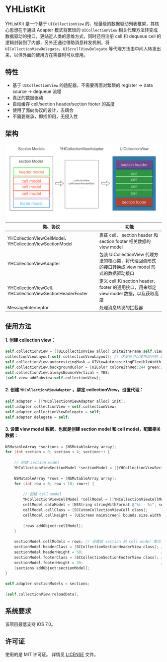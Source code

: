 # YHListKit
YHListKit 是一个基于  `UICollectionView` 的、轻量级的数据驱动列表框架，其核心思想在于通过 Adapter 模式将繁琐的 `UICollectionView` 相关代理方法转变成数据驱动的接口，更贴近人类的思维方式，同时还将注册 cell 和 dequeue cell 的逻辑封装到了内部，另外还通过借助消息转发机制，将 `UICollectionViewDelegate`、`UIScrollViewDelegate` 等代理方法由中间人转发出来，以供外面的使用方在需要时可以使用。


## 特性
- 基于 `UICollectionView` 的适配器，不需要再面对繁琐的 register -> data source -> dequeue 流程
- 真正的数据驱动
- 自动缓存 cell/section header/section footer 的高度
- 使用了面向协议的设计，去耦合
- 不需要继承，即插即用，无侵入性

## 架构

![](./src/YHListKit.png)

类、协议		|	功能
---		|		---
YHCollectionViewCellModel、YHCollectionViewSectionModel|表征 cell、 section header 和 section footer 相关数据的 view model
YHCollectionViewAdapter| 包装 UICollectionView 代理方法的核心类，将代理回调形式的接口转换成 view model 形式的数据驱动接口
YHCollectionViewCell、YHCollectionViewSectionHeaderFooter | 定义 cell 和 section header、footer 的通用接口，用来绑定 view model 数据，以及获取高度
MessageInterceptor | 处理消息转发的拦截器


## 使用方法

#### 1. 创建 collection view：

``` Objective-C
self.collectionView = [[UICollectionView alloc] initWithFrame:self.view.bounds
collectionViewLayout:self.collectionViewLayout]; // 这里也可以使用自己的 layout
self.collectionView.autoresizingMask = UIViewAutoresizingFlexibleWidth | UIViewAutoresizingFlexibleHeight;
self.collectionView.backgroundColor = [UIColor colorWithRed:244 green:244 blue:244 alpha:1.0];
self.collectionView.alwaysBounceVertical = YES;
[self.view addSubview:self.collectionView];

```

#### 2. 创建 `YHCollectionViewAdapter` ，绑定 collectionView，设置代理：
``` Objective-C
self.adapter = [[YHCollectionViewAdapter alloc] init];
self.adapter.collectionView = self.collectionView;
self.adapter.collectionViewDelegate = self;
self.adapter.delegate = self;
```

#### 3. 设置 view model 数据，也就是创建 section model 和 cell model，配置相关数据：
``` Objective-C
NSMutableArray *sections = [NSMutableArray array];
for (int section = 0; section < 4; section++) {

    // 创建 section model
    YHCollectionViewSectionModel *sectionModel = [[YHCollectionViewSectionModel alloc] init];

    NSMutableArray *rows = [NSMutableArray array];
    for (int row = 0; row < 10; row++) {

        // 创建 cell model
        YHCollectionViewCellModel *cellModel = [[YHCollectionViewCellModel alloc] init];
        cellModel.dataModel = [NSString stringWithFormat:@"%i - %i", section, row]; // 设置 model 数据
        cellModel.cellClass = [SCCutomCollectionViewCell class];                    // 设置 cell class
        cellModel.cellHeight = [UIScreen mainScreen].bounds.size.width * 0.656;     // 设置 cell 高度，也可以在对应的 cell 中实现相应的协议方法来实现

        [rows addObject:cellModel];
    }

    sectionModel.cellModels = rows; // 设置该 section 的 cell model 集合
    sectionModel.headerClass = [SCCollectionSectionHeaderView class]; // 设置 section header 的 class
    sectionModel.headerHeight = 50;                                   // 设置 section header 的 高度
    sectionModel.footerClass = [SCCollectionSectionFooterView class]; // 设置 section footer 的 class
    sectionModel.footerHeight = 20;                                   // 设置 section footer 的 高度
    [sections addObject:sectionModel];
}

self.adapter.sectionModels = sections;

[self.collectionView reloadData];
```




## 系统要求
该项目最低支持 iOS 7.0。

## 许可证
使用的是 MIT 许可证。 详情见 [LICENSE](https://github.com/ShannonChenCHN/YHListKit/blob/master/LICENSE) 文件。
